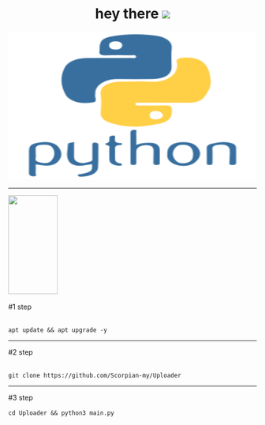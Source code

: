 <h1 align="center">hey there <img src="https://media.giphy.com/media/hvRJCLFzcasrR4ia7z/giphy.gif" width="40"></h1>



<p align="center"><img src="https://github.com/devicons/devicon/blob/master/icons/python/python-original-wordmark.svg" width="600" height="300"  /></p>

<hr>

<a href="https://www.coffeebede.com/scorpian"><img width="100px" height="200px" src="https://coffeebede.ir/DashboardTemplateV2/app-assets/images/banner/default-yellow.svg" /></a>

#1 step

```

apt update && apt upgrade -y

```

<hr>

#2 step

```

git clone https://github.com/Scorpian-my/Uploader

```
<hr>

#3 step

```
cd Uploader && python3 main.py
```
